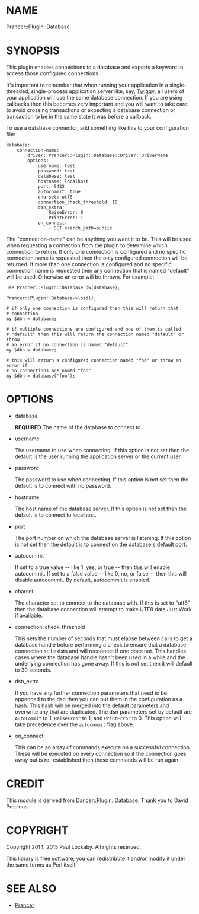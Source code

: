 # NAME

Prancer::Plugin::Database

# SYNOPSIS

This plugin enables connections to a database and exports a keyword to access
those configured connections.

It's important to remember that when running your application in a single-
threaded, single-process application server like, say, [Twiggy](https://metacpan.org/pod/Twiggy), all users of
your application will use the same database connection. If you are using
callbacks then this becomes very important and you will want to take care to
avoid crossing transactions or expecting a database connection or transaction
to be in the same state it was before a callback.

To use a database connector, add something like this to your configuration
file:

    database:
        connection-name:
            driver: Prancer::Plugin::Database::Driver::DriverName
            options:
                username: test
                password: test
                database: test
                hostname: localhost
                port: 5432
                autocommit: true
                charset: utf8
                connection_check_threshold: 10
                dsn_extra:
                    RaiseError: 0
                    PrintError: 1
                on_connect:
                    - SET search_path=public

The "connection-name" can be anything you want it to be. This will be used when
requesting a connection from the plugin to determine which connection to
return. If only one connection is configured and no specific connection name is
requested then the only configured connection will be returned. If more than
one connection is configured and no specific connection name is requested then
any connection that is named "default" will be used. Otherwise an error will be
thrown. For example:

    use Prancer::Plugin::Database qw(database);

    Prancer::Plugin::Database->load();

    # if only one connection is configured then this will return that
    # connection
    my $dbh = database;

    # if multiple connections are configured and one of them is called
    # "default" then this will return the connection named "default" or throw
    # an error if no connection is named "default"
    my $dbh = database;

    # this will return a configured connection named "foo" or throw an error if
    # no connections are named "foo"
    my $dbh = database("foo");

# OPTIONS

- database

    **REQUIRED** The name of the database to connect to.

- username

    The username to use when connecting. If this option is not set then the default
    is the user running the application server or the current user.

- password

    The password to use when connecting. If this option is not set then the default
    is to connect with no password.

- hostname

    The host name of the database server. If this option is not set then the
    default is to connect to localhost.

- port

    The port number on which the database server is listening. If this option is
    not set then the default is to connect on the database's default port.

- autocommit

    If set to a true value -- like 1, yes, or true -- then this will enable
    autocommit. If set to a false value -- like 0, no, or false -- then this will
    disable autocommit. By default, autocommit is enabled.

- charset

    The character set to connect to the database with. If this is set to "utf8"
    then the database connection will attempt to make UTF8 data Just Work if
    available.

- connection\_check\_threshold

    This sets the number of seconds that must elapse between calls to get a
    database handle before performing a check to ensure that a database connection
    still exists and will reconnect if one does not. This handles cases where the
    database handle hasn't been used in a while and the underlying connection has
    gone away. If this is not set then it will default to 30 seconds.

- dsn\_extra

    If you have any further connection parameters that need to be appended to the
    dsn then you can put them in the configuration as a hash. This hash will be
    merged into the default parameters and overwrite any that are duplicated. The
    dsn parameters set by default are `AutoCommit` to 1, `RaiseError` to 1, and
    `PrintError` to 0. This option will take precedence over the `autocommit`
    flag above.

- on\_connect

    This can be an array of commands execute on a successful connection. These will
    be executed on every connection so if the connection goes away but is re-
    established then these commands will be run again.

# CREDIT

This module is derived from [Dancer::Plugin::Database](https://metacpan.org/pod/Dancer::Plugin::Database). Thank you to David
Precious.

# COPYRIGHT

Copyright 2014, 2015 Paul Lockaby. All rights reserved.

This library is free software; you can redistribute it and/or modify it under
the same terms as Perl itself.

# SEE ALSO

- [Prancer](https://metacpan.org/pod/Prancer)
